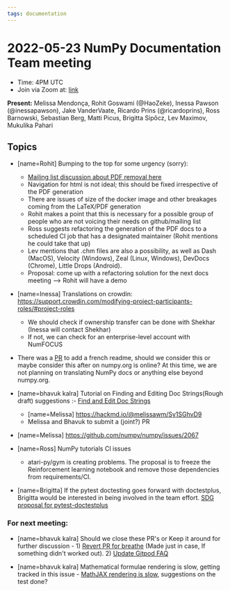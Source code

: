 ```yaml
---
tags: documentation
---
```


# 2022-05-23 NumPy Documentation Team meeting

- Time: 4PM UTC
- Join via Zoom at: [link](https://zoom.us/j/96219574921?pwd=VTRNeGwwOUlrYVNYSENpVVBRRjlkZz09)

**Present:** Melissa Mendonça, Rohit Goswami (@HaoZeke), Inessa Pawson (@inessapawson), Jake VanderVaate, Ricardo Prins (@ricardoprins), Ross Barnowski, Sebastian Berg, Matti Picus, Brigitta Sipőcz, Lev Maximov, Mukulika Pahari

## Topics

- [name=Rohit] Bumping to the top for some urgency (sorry):
  - [Mailing list discussion about PDF removal here](https://mail.python.org/archives/list/numpy-discussion@python.org/thread/CCTBM3GONFQWM3DUZRBBT3YYGKXGGPLT/)
  - Navigation for html is not ideal; this should be fixed irrespective of the PDF generation
  - There are issues of size of the docker image and other breakages coming from the LaTeX/PDF generation
  - Rohit makes a point that this is necessary for a possible group of people who are not voicing their needs on github/mailing list
  - Ross suggests refactoring the generation of the PDF docs to a scheduled CI job that has a designated maintainer (Rohit mentions he could take that up)
  - Lev mentions that .chm files are also a possibility, as well as Dash (MacOS), Velocity (Windows), Zeal (Linux, Windows), DevDocs (Chrome), Little Drops (Android).
  - Proposal: come up with a refactoring solution for the next docs meeting --> Rohit will have a demo

- [name=Inessa] Translations on crowdin: https://support.crowdin.com/modifying-project-participants-roles/#project-roles
    - We should check if ownership transfer can be done with Shekhar (Inessa will contact Shekhar)
    - If not, we can check for an enterprise-level account with NumFOCUS
- There was a [PR](https://github.com/numpy/numpy/pull/21522) to add a french readme, should we consider this or maybe consider this after on numpy.org is online? 
    At this time, we are not planning on translating NumPy docs or anything else beyond numpy.org.

- [name=bhavuk kalra] Tutorial on Finding and Editing Doc Strings(Rough draft) suggestions :- [Find and Edit Doc Strings](https://hackmd.io/Uv7TotDjRRKa3iuwf_PpCw?view)
    - [name=Melissa] https://hackmd.io/@melissawm/Sy1SGhvD9
    - Melissa and Bhavuk to submit a (joint?) PR

- [name=Melissa] https://github.com/numpy/numpy/issues/2067
- [name=Ross] NumPy tutorials CI issues
    - atari-py/gym is creating problems. The proposal is to freeze the Reinforcement learning notebook and remove those dependencies from requirements/CI.

- [name=Brigitta] If the pytest doctesting goes forward with doctestplus, Brigitta would be interested in being involved in the team effort. [SDG proposal for pytest-doctestplus](https://hackmd.io/5uRx7MNhTqSLIFkPnFLY0g)

### For next meeting:

- [name=bhavuk kalra] Should we close these PR's or Keep it around for further discussion - 1)  [Revert PR for breathe](https://github.com/numpy/numpy/pull/21270) (Made just in case, If something didn't worked out). 2) [Update Gitpod FAQ](https://github.com/numpy/numpy/pull/21263)

- [name=bhavuk kalra] Mathematical formulae rendering is slow, getting tracked in this issue - [MathJAX rendering is slow](https://github.com/numpy/numpy/issues/21419), suggestions on the test done?
